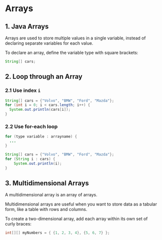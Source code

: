 # Arrays

## 1. Java Arrays
Arrays are used to store multiple values in a single variable, instead of declaring separate variables for each value.

To declare an array, define the variable type with square brackets:
```java
String[] cars;
```

## 2. Loop through an Array
### 2.1 Use index `i`
```java
String[] cars = {"Volvo", "BMW", "Ford", "Mazda"};
for (int i = 0; i < cars.length; i++) {
  System.out.println(cars[i]);
}
```

### 2.2 Use for-each loop
```java
for (type variable : arrayname) {
  ...
}

String[] cars = {"Volvo", "BMW", "Ford", "Mazda"};
for (String i : cars) {
    System.out.println(i);
}
```

## 3. Multidimensional Arrays
A multidimensional array is an array of arrays.

Multidimensional arrays are useful when you want to store data as a tabular form, like a table with rows and columns.

To create a two-dimensional array, add each array within its own set of curly braces:
```java
int[][] myNumbers = { {1, 2, 3, 4}, {5, 6, 7} };
```